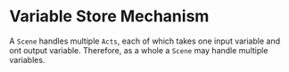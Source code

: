 # Variable Store Mechanism

A `Scene` handles multiple `Acts`, each of which takes one input variable and ont output variable.
Therefore, as a whole a `Scene` may handle multiple variables.
